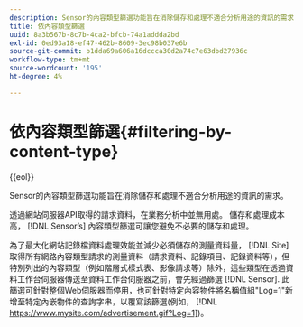 ```yaml
---
description: Sensor的內容類型篩選功能旨在消除儲存和處理不適合分析用途的資訊的需求。
title: 依內容類型篩選
uuid: 8a3b567b-8c7b-4ca2-bfcb-74a1addda2bd
exl-id: 0ed93a18-ef47-462b-8609-3ec98b037e6b
source-git-commit: b1dda69a606a16dccca30d2a74c7e63dbd27936c
workflow-type: tm+mt
source-wordcount: '195'
ht-degree: 4%

---
```


# 依內容類型篩選{#filtering-by-content-type}

{{eol}}

Sensor的內容類型篩選功能旨在消除儲存和處理不適合分析用途的資訊的需求。

透過網站伺服器API取得的請求資料，在業務分析中並無用處。 儲存和處理成本高， [!DNL Sensor’s] 內容類型篩選可讓您避免不必要的儲存和處理。

為了最大化網站記錄檔資料處理效能並減少必須儲存的測量資料量， [!DNL Site] 取得所有網路內容類型請求的測量資料（請求資料、記錄項目、記錄資料等），但特別列出的內容類型（例如階層式樣式表、影像請求等）除外，這些類型在透過資料工作台伺服器傳送至資料工作台伺服器之前，會先經過篩選 [!DNL Sensor]. 此篩選可針對整個Web伺服器而停用，也可針對特定內容物件將名稱值組&quot;Log=1&quot;新增至特定內嵌物件的查詢字串，以覆寫該篩選(例如， [!DNL https://www.mysite.com/advertisement.gif?Log=1])。
